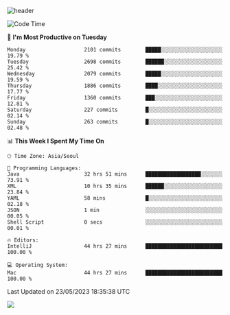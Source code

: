![header](https://capsule-render.vercel.app/api?type=Egg&color=timeAuto&height=300&section=header&text=PoPo&fontSize=90&animation=fadeIn)

  <!--START_SECTION:waka-->
![Code Time](http://img.shields.io/badge/Code%20Time-851%20hrs%2041%20mins-blue)

📅 **I'm Most Productive on Tuesday** 

```text
Monday                   2101 commits        █████░░░░░░░░░░░░░░░░░░░░   19.79 % 
Tuesday                  2698 commits        ██████░░░░░░░░░░░░░░░░░░░   25.42 % 
Wednesday                2079 commits        █████░░░░░░░░░░░░░░░░░░░░   19.59 % 
Thursday                 1886 commits        ████░░░░░░░░░░░░░░░░░░░░░   17.77 % 
Friday                   1360 commits        ███░░░░░░░░░░░░░░░░░░░░░░   12.81 % 
Saturday                 227 commits         █░░░░░░░░░░░░░░░░░░░░░░░░   02.14 % 
Sunday                   263 commits         █░░░░░░░░░░░░░░░░░░░░░░░░   02.48 % 
```


📊 **This Week I Spent My Time On** 

```text
🕑︎ Time Zone: Asia/Seoul

💬 Programming Languages: 
Java                     32 hrs 51 mins      ██████████████████░░░░░░░   73.91 % 
XML                      10 hrs 35 mins      ██████░░░░░░░░░░░░░░░░░░░   23.84 % 
YAML                     58 mins             █░░░░░░░░░░░░░░░░░░░░░░░░   02.18 % 
JSON                     1 min               ░░░░░░░░░░░░░░░░░░░░░░░░░   00.05 % 
Shell Script             0 secs              ░░░░░░░░░░░░░░░░░░░░░░░░░   00.01 % 

🔥 Editors: 
IntelliJ                 44 hrs 27 mins      █████████████████████████   100.00 % 

💻 Operating System: 
Mac                      44 hrs 27 mins      █████████████████████████   100.00 % 
```


 Last Updated on 23/05/2023 18:35:38 UTC
<!--END_SECTION:waka-->



<img src="https://capsule-render.vercel.app/api?type=Egg&color=timeAuto&height=300&section=footer&text=PoPo&fontSize=90&animation=fadeIn&reversal=true" />
